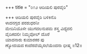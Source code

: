 +++
title = "೦೧೨ ಆದಿಯಲಿ ಪುರವೈರಿ"

+++
ಆದಿಯಲಿ ಪುರವೈರಿ ಬಳಿಕಿನೊ  
ಳಾದನಗ್ಗದ ಪರಶುಧರನೀ  
ಮೇದಿನಿಯೊಳೀ ಯುಗದಲನುಪಮ ಶಸ್ತ್ರ ವಿದ್ಯೆದಲಿ  
ವೈದಿಕದಲೀ ನಿಮ್ಮವೋಲ್ ದೊರೆ  
ಯಾದನಾರು ಕುಮಾರಕರ ಪು  
ಣ್ಯೋದಯದ ಕಂದೆರವೆಯೈಸಲೆಯೆಂದನಾ ಭೀಷ್ಮ     ॥12॥